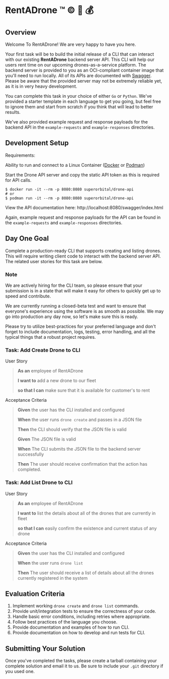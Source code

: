 # RentADrone :tm: :copyright: :unicorn: :moneybag:

## Overview

Welcome To RentADrone! We are very happy to have you here.

Your first task will be to build the initial release of a CLI that can interact with our existing **RentADrone** backend server API. This CLI will help our users rent time on our upcoming drones-as-a-service platform. The backend server is provided to you as an OCI-compliant container image that you'll need to run locally. All of its APIs are documented with [Swagger](https://swagger.io/). Please be aware that the provided server may not be extremely reliable yet, as it is in very heavy development.

You can complete this task in your choice of either `Go` or `Python`.  We've provided a starter template in each language to get you going, but feel free to ignore them and start from scratch if you think that will lead to better results.

We've also provided example request and response payloads for the backend API in the `example-requests` and `example-responses` directories.

## Development Setup

Requirements:

Ability to run and connect to a Linux Container ([Docker](https://docs.docker.com/get-docker/) or [Podman](https://podman.io/getting-started/installation))

Start the Drone API server and copy the static API token as this is required for API calls.

``` console
$ docker run -it --rm -p 8080:8080 superorbital/drone-api
# or
$ podman run -it --rm -p 8080:8080 superorbital/drone-api
```

View the API documentation here: http://localhost:8080/swagger/index.html

Again, example request and response payloads for the API can be found in the `example-requests` and `example-responses` directories.

## Day One Goal

Complete a production-ready CLI that supports creating and listing drones. This will require writing client code to interact with the backend server API. The related user stories for this task are below.

### **Note**

We are actively hiring for the CLI team, so please ensure that your submission is in a state that will make it easy for others to quickly get up to speed and contribute.

We are currently running a closed-beta test and want to ensure that everyone's experience using the software is as smooth as possible. We may go into production any day now, so let's make sure this is ready.

Please try to utilize best-practices for your preferred language and don't forget to include documentation, logs, testing, error handling, and all the typical things that a robust project requires.

### Task: Add Create Drone to CLI

User Story

> **As an** employee of RentADrone
>
> **I want to** add a new drone to our fleet
>
> **so that I can** make sure that it is available for customer's to rent

Acceptance Criteria

> **Given** the user has the CLI installed and configured
>
> **When** the user runs `drone create` and passes in a JSON file
>
> **Then** the CLI should verify that the JSON file is valid
>
> **Given** The JSON file is valid
>
> **When** The CLI submits the JSON file to the backend server successfully
>
> **Then** The user should receive confirmation that the action has completed.

### Task: Add List Drone to CLI

User Story

> **As an** employee of RentADrone
>
> **I want to** list the details about all of the drones that are currently in fleet
>
> **so that I can** easily confirm the existence and current status of any drone

Acceptance Criteria

> **Given** the user has the CLI installed and configured
>
> **When** the user runs `drone list`
>
> **Then** The user should receive a list of details about all the drones currently registered in the system

## Evaluation Criteria

1. Implement working `drone create` and `drone list` commands.
2. Provide unit/integration tests to ensure the correctness of your code.
3. Handle basic error conditions, including retries where appropriate.
4. Follow best practices of the language you choose.
5. Provide documentation and examples of how to run CLI.
6. Provide documentation on how to develop and run tests for CLI.

## Submitting Your Solution

Once you've completed the tasks, please create a tarball containing your complete solution and email it to us. Be sure to include your `.git` directory if you used one.
